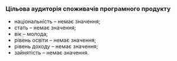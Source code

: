 ### Цільова аудиторія споживачів програмного продукту
+ національність – немає значення;  
+ стать – немає значення;  
+ вік – молода;  
+ рівень освіти – немає значення;  
+ рівень доходу – немає значення;  
+ зайнятість – немає значення.  
